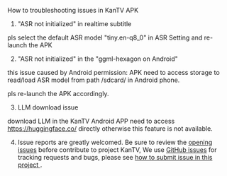How to troubleshooting issues in KanTV APK

1. "ASR not initialized" in realtime subtitle

pls select the default ASR model "tiny.en-q8_0" in ASR Setting and re-launch the APK


2. "ASR not initialized" in the "ggml-hexagon on Android"

this issue caused by Android permission: APK need to access storage to read/load ASR model from path /sdcard/ in Android phone.

pls re-launch the APK accordingly.

3. LLM download issue

download LLM in the KanTV Android APP need to access https://huggingface.co/ directly otherwise this feature is not available.

4. Issue reports are greatly welcomed. Be sure to review the [opening issues](https://github.com/zhouwg/kantv/issues?q=is%3Aopen+is%3Aissue) before contribute to project KanTV, We use [GitHub issues](https://github.com/zhouwg/kantv/issues) for tracking requests and bugs, please see [how to submit issue in this project ](https://github.com/zhouwg/kantv/issues/1).
